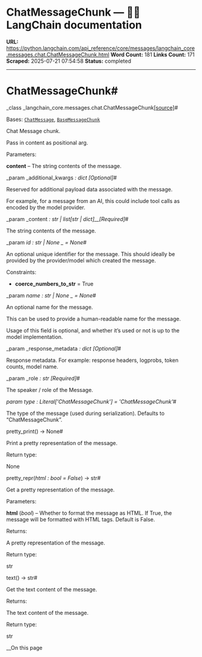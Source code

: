 # ChatMessageChunk — 🦜🔗 LangChain  documentation

**URL:** https://python.langchain.com/api_reference/core/messages/langchain_core.messages.chat.ChatMessageChunk.html
**Word Count:** 181
**Links Count:** 171
**Scraped:** 2025-07-21 07:54:58
**Status:** completed

---

# ChatMessageChunk\#

_class _langchain\_core.messages.chat.ChatMessageChunk[\[source\]](https://python.langchain.com/api_reference/_modules/langchain_core/messages/chat.html#ChatMessageChunk)\#     

Bases: [`ChatMessage`](https://python.langchain.com/api_reference/core/messages/langchain_core.messages.chat.ChatMessage.html#langchain_core.messages.chat.ChatMessage "langchain_core.messages.chat.ChatMessage"), [`BaseMessageChunk`](https://python.langchain.com/api_reference/core/messages/langchain_core.messages.base.BaseMessageChunk.html#langchain_core.messages.base.BaseMessageChunk "langchain_core.messages.base.BaseMessageChunk")

Chat Message chunk.

Pass in content as positional arg.

Parameters:     

**content** – The string contents of the message.

_param _additional\_kwargs _: dict_ _\[Optional\]_\#     

Reserved for additional payload data associated with the message.

For example, for a message from an AI, this could include tool calls as encoded by the model provider.

_param _content _: str | list\[str | dict\]__\[Required\]_\#     

The string contents of the message.

_param _id _: str | None_ _ = None_\#     

An optional unique identifier for the message. This should ideally be provided by the provider/model which created the message.

Constraints:     

  * **coerce\_numbers\_to\_str** = True

_param _name _: str | None_ _ = None_\#     

An optional name for the message.

This can be used to provide a human-readable name for the message.

Usage of this field is optional, and whether it’s used or not is up to the model implementation.

_param _response\_metadata _: dict_ _\[Optional\]_\#     

Response metadata. For example: response headers, logprobs, token counts, model name.

_param _role _: str_ _\[Required\]_\#     

The speaker / role of the Message.

_param _type _: Literal\['ChatMessageChunk'\]__ = 'ChatMessageChunk'_\#     

The type of the message \(used during serialization\). Defaults to “ChatMessageChunk”.

pretty\_print\(\) → None\#     

Print a pretty representation of the message.

Return type:     

None

pretty\_repr\(_html : bool = False_\) → str\#     

Get a pretty representation of the message.

Parameters:     

**html** \(_bool_\) – Whether to format the message as HTML. If True, the message will be formatted with HTML tags. Default is False.

Returns:     

A pretty representation of the message.

Return type:     

str

text\(\) → str\#     

Get the text content of the message.

Returns:     

The text content of the message.

Return type:     

str

__On this page